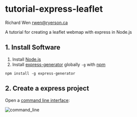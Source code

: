 # tutorial-express-leaflet

Richard Wen <rwen@ryerson.ca>  
  
A tutorial for creating a leaflet webmap with express in Node.js

## 1. Install Software

1. Install [Node.js](https://nodejs.org/)
2. Install [express-generator](https://www.npmjs.com/package/express-generator) globally `-g` with [npm](https://docs.npmjs.com/cli/install)

```
npm install -g express-generator
```

## 2. Create a express project

Open a [command line interface](https://en.wikipedia.org/wiki/Command-line_interface):

![command_line](images/command_ling.gif)
